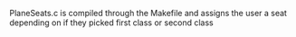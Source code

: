 PlaneSeats.c is compiled through the Makefile and assigns the user a seat depending on if they picked first class or second class

